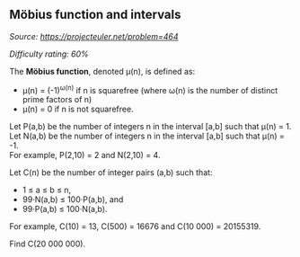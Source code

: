 Möbius function and intervals
-----------------------------

*Source: https://projecteuler.net/problem=464*


*Difficulty rating: 60%*

The **Möbius function**, denoted μ(n), is defined as:

-   μ(n) = (-1)<sup>ω(n)</sup> if n is squarefree (where ω(n) is the number of
    distinct prime factors of n)
-   μ(n) = 0 if n is not squarefree.

Let P(a,b) be the number of integers n in the interval [a,b] such that
μ(n) = 1.\
 Let N(a,b) be the number of integers n in the interval [a,b] such that
μ(n) = -1.\
 For example, P(2,10) = 2 and N(2,10) = 4.

Let C(n) be the number of integer pairs (a,b) such that:

-   1 ≤ a ≤ b ≤ n,
-   99·N(a,b) ≤ 100·P(a,b), and
-   99·P(a,b) ≤ 100·N(a,b).

For example, C(10) = 13, C(500) = 16676 and C(10 000) = 20155319.

Find C(20 000 000).
